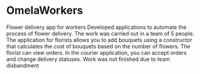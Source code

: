 # OmelaWorkers
Flower delivery app for workers
Developed applications to automate the process of flower delivery. 
The work was carried out in a team of 5 people.
The application for florists allows you to add bouquets using a constructor that calculates the cost of bouquets based on the number of flowers. 
The florist can view orders. In the courier application, you can accept orders and change delivery statuses.
Work was not finished due to team disbandment
